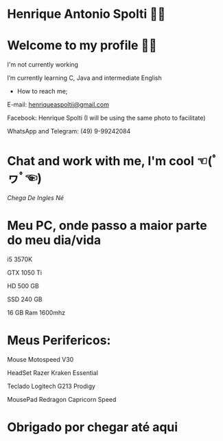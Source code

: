 <!--
### Hi there 👋

<!--
**HenriqueSpolti/HenriqueSpolti** is a ✨ _special_ ✨ repository because its `README.md` (this file) appears on your GitHub profile.

Here are some ideas to get you started:

- 🔭 I’m currently working on ...
- 🌱 I’m currently learning ...
- 👯 I’m looking to collaborate on ...
- 🤔 I’m looking for help with ...
- 💬 Ask me about ...
- 📫 How to reach me: ...
- 😄 Pronouns: ...
- ⚡ Fun fact: ...
-->


# Henrique Antonio Spolti 👨‍💻

# Welcome to my profile 🙋‍♂️

I'm not currently working

I’m currently learning C, Java and intermediate English


* How to reach me;

E-mail: henriqueaspoltii@gmail.com

Facebook: Henrique Spolti (I will be using the same photo to facilitate)

WhatsApp and Telegram: (49) 9-99242084


# Chat and work with me, I'm cool ☜(ﾟヮﾟ☜)


_Chega De Ingles Né_


# Meu PC, onde passo a maior parte do meu dia/vida


i5 3570K

GTX 1050 Ti

HD 500 GB

SSD 240 GB

16 GB Ram 1600mhz


# Meus Perifericos:


Mouse Motospeed V30

HeadSet Razer Kraken Essential

Teclado Logitech G213 Prodigy

MousePad Redragon Capricorn Speed


# Obrigado por chegar até aqui

